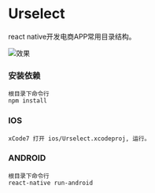 # Urselect

react native开发电商APP常用目录结构。

![效果](https://raw.githubusercontent.com/weianzi/Urselect/master/pic.png)

### 安装依赖
```
根目录下命令行
npm install
```

### IOS
```
xCode7 打开 ios/Urselect.xcodeproj, 运行。
```

### ANDROID
```
根目录下命令行
react-native run-android
```

